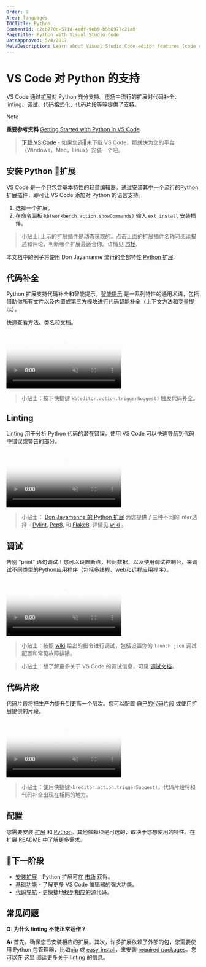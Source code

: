 ```yaml
---
Order: 9
Area: languages
TOCTitle: Python
ContentId: c2cb770d-571d-4edf-9eb9-b5b8977c21a0
PageTitle: Python with Visual Studio Code
DateApproved: 5/4/2017
MetaDescription: Learn about Visual Studio Code editor features (code completion, debugging, snippets, linting) for Python.
---
```

# VS Code 对 Python 的支持

VS Code 通过[扩展](/md/编辑器/扩展市场.md)对 Python 充分支持。[市场](https://marketplace.visualstudio.com)中流行的扩展对代码补全、linting、调试、代码格式化、代码片段等等提供了支持。

> [!NOTE]  
> **重要参考资料** [Getting Started with Python in VS Code](/md/Python/在VSCode中开始使用Python.md)


> [下载 VS Code](https://code.visualstudio.com/download) - 如果您还未下载 VS Code，那就快为您的平台（Windows，Mac，Linux）安装一个吧。

## 安装 Python 扩展

VS Code 是一个只包含基本特性的轻量编辑器。通过安装其中一个流行的Python扩展插件，即可让 VS Code 添加对 Python 的语言支持。

1. 选择一个扩展。
2. 在命令面板 `kb(workbench.action.showCommands)` 输入 `ext install` 安装插件。

<div class="marketplace-extensions-python"></div>

> 小贴士: 上示的扩展插件是动态获取的。点击上面的扩展插件名称可阅读描述和评论，判断哪个扩展最适合你。详情见 [市场](https://marketplace.visualstudio.com/vscode).

本文档中的例子将使用 Don Jayamanne 流行的全部特性 [Python 扩展](https://marketplace.visualstudio.com/items?itemName=donjayamanne.python).

## 代码补全

Python 扩展支持代码补全和智能提示。[智能提示](/md/编辑器/intellisense.md) 是一系列特性的通用术语，包括借助你所有文件以及内置或第三方模块进行代码智能补全（上下文方法和变量提示）。

快速查看方法、类名和文档。

<video id="python-code-completion-video" src="https://az754404.vo.msecnd.net/public/python-intellisense.mp4" poster="/images/python_python-intellisense-placeholder.png" autoplay loop controls muted></video>

> 小贴士：按下快捷键 `kb(editor.action.triggerSuggest)` 触发代码补全。

## Linting

Linting 用于分析 Python 代码的潜在错误。使用 VS Code 可以快速导航到代码中错误或警告的部分。

<video id="python-linting-video" src="https://az754404.vo.msecnd.net/public/python-linting.mp4" poster="/images/python_python-linting-placeholder.png" autoplay loop controls muted></video>

> 小贴士： [Don Jayamanne 的 Python 扩展](https://marketplace.visualstudio.com/items?itemName=donjayamanne.python) 为您提供了三种不同的linter选择 - [Pylint](https://www.pylint.org/), [Pep8](https://pypi.python.org/pypi/pep8), 和 [Flake8](https://flake8.readthedocs.io/en/latest/). 详情见 [wiki](https://github.com/DonJayamanne/pythonVSCode/wiki/Linting) 。

## 调试

告别 “print” 语句调试！您可以设置断点，检阅数据，以及使用调试控制台，来调试不同类型的Python应用程序（包括多线程、web和远程应用程序）。

<video id="python-debugging-video" src="https://az754404.vo.msecnd.net/public/python-debugging.mp4" poster="/images/python_python-debugging-placeholder.png" autoplay loop controls muted></video>

> 小贴士：按照 [wiki](https://github.com/DonJayamanne/pythonVSCode/wiki/Debugging) 给出的指令进行调试，包括设置你的 `launch.json` 调试配置和常见故障排除。

> 小贴士：想了解更多关于 VS Code 的调试信息，可见 [调试文档](/md/编辑器/调试.md)。

## 代码片段

代码片段将把生产力提升到更高一个层次。您可以配置 [自己的代码片段](https://code.visualstudio.com/docs/editor/userdefinedsnippets) 或使用扩展提供的片段。

<video id="python-snippets-video" src="https://az754404.vo.msecnd.net/public/python-snippets.mp4" poster="/images/python_python-snippets-placeholder.png" autoplay loop controls muted></video>

> 小贴士：使用快捷键`kb(editor.action.triggerSuggest)`，代码片段将和代码补全出现在相同的地方。

## 配置

您需要安装 [扩展](/md/语言/python.md#安装-Python-扩展) 和 [Python](https://www.python.org/downloads/)。其他依赖项是可选的，取决于您想使用的特性。在 [扩展 README](https://marketplace.visualstudio.com/items?itemName=donjayamanne.python#requirements) 中了解更多需求。

## 下一阶段

* [安装扩展](/md/编辑器/扩展市场.md) - Python 扩展可在 [市场](https://marketplace.visualstudio.com/vscode) 获得。
* [基础功能](/md/编辑器/基础.md) - 了解更多 VS Code 编辑器的强大功能。
* [代码导航](https://code.visualstudio.com/docs/editor/editingevolved) - 更快捷地找到相应的源代码。

## 常见问题

**Q: 为什么 linting 不能正常运作？**

**A:** 首先，确保您已安装相应的扩展。其次，许多扩展依赖了外部的包，您需要使用 Python 包管理器，比如[pip](https://pypi.python.org/pypi/pip) 或 [easy_install](http://peak.telecommunity.com/DevCenter/EasyInstall)，来安装 [required packages](https://marketplace.visualstudio.com/items?itemName=donjayamanne.python#requirements)。您可以在 [这里](https://github.com/DonJayamanne/pythonVSCode/wiki/Autocomplete-Intellisense) 阅读更多关于 linting 的信息。
